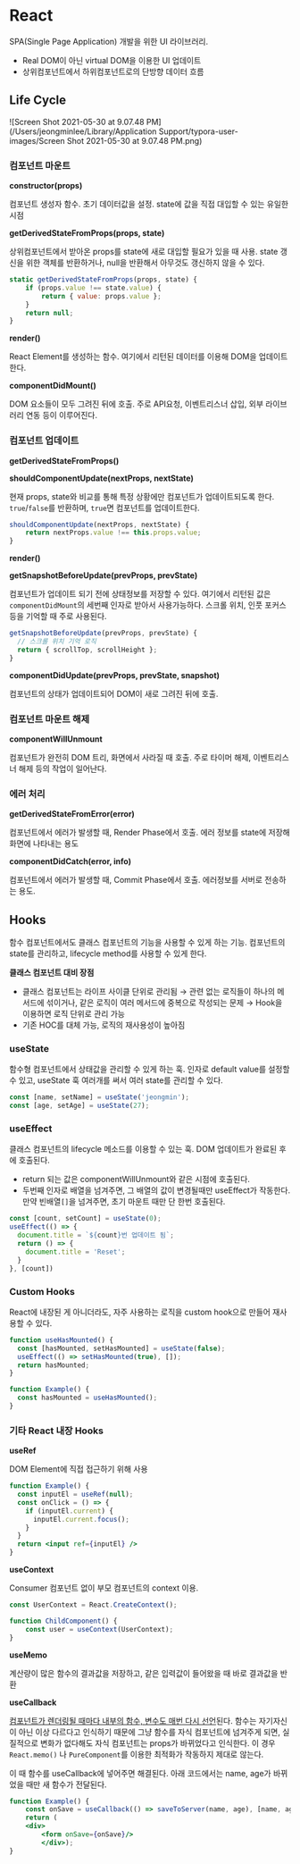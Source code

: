 # React

SPA(Single Page Application) 개발을 위한 UI 라이브러리.

* Real DOM이 아닌 virtual DOM을 이용한 UI 업데이트
* 상위컴포넌트에서 하위컴포넌트로의 단방향 데이터 흐름



## Life Cycle

![Screen Shot 2021-05-30 at 9.07.48 PM](/Users/jeongminlee/Library/Application Support/typora-user-images/Screen Shot 2021-05-30 at 9.07.48 PM.png)



### 컴포넌트 마운트

**constructor(props)**

컴포넌트 생성자 함수. 초기 데이터값을 설정. state에 값을 직접 대입할 수 있는 유일한 시점 

**getDerivedStateFromProps(props, state)**

상위컴포넌트에서 받아온 props를 state에 새로 대입할 필요가 있을  때 사용.  state 갱신을 위한 객체를 반환하거나, null을 반환해서 아무것도 갱신하지 않을 수 있다.

```js
static getDerivedStateFromProps(props, state) {
	if (props.value !== state.value) {
		return { value: props.value };
	}
	return null;
}
```

**render()**

React Element를 생성하는 함수. 여기에서 리턴된 데이터를 이용해 DOM을 업데이트한다.

**componentDidMount()**

DOM 요소들이 모두 그려진 뒤에 호출. 주로 API요청, 이벤트리스너 삽입, 외부 라이브러리 연동 등이 이루어진다.



### 컴포넌트 업데이트

**getDerivedStateFromProps()**

**shouldComponentUpdate(nextProps, nextState)**

현재 props, state와 비교를 통해 특정 상황에만 컴포넌트가 업데이트되도록 한다. `true`/`false`를 반환하며, `true`면 컴포넌트를 업데이트한다.

```js
shouldComponentUpdate(nextProps, nextState) {
	return nextProps.value !== this.props.value;
}
```

**render()**

**getSnapshotBeforeUpdate(prevProps, prevState)**

컴포넌트가 업데이트 되기 전에 상태정보를 저장할 수 있다. 여기에서 리턴된 값은 `componentDidMount`의 세번째 인자로 받아서 사용가능하다. 스크롤 위치, 인풋 포커스 등을 기억할 때 주로 사용된다.

```js
getSnapshotBeforeUpdate(prevProps, prevState) {
  // 스크롤 위치 기억 로직
  return { scrollTop, scrollHeight };
}
```

**componentDidUpdate(prevProps, prevState, snapshot)**

컴포넌트의 상태가 업데이트되어 DOM이 새로 그려진 뒤에 호출.



### 컴포넌트 마운트 해제

**componentWillUnmount**

컴포넌트가 완전히 DOM 트리, 화면에서 사라질 때 호출. 주로 타이머 해제, 이벤트리스너 해제 등의 작업이 일어난다.



### 에러 처리

**getDerivedStateFromError(error)**

컴포넌트에서 에러가 발생할 때, Render Phase에서 호출. 에러 정보를 state에 저장해 화면에 나타내는 용도

**componentDidCatch(error, info)**

컴포넌트에서 에러가 발생할 때, Commit Phase에서 호출. 에러정보를 서버로 전송하는 용도.



## Hooks

함수 컴포넌트에서도 클래스 컴포넌트의 기능을 사용할 수 있게 하는 기능. 컴포넌트의 state를 관리하고, lifecycle method를 사용할 수 있게 한다. 

**클래스 컴포넌트 대비 장점**

* 클래스 컴포넌트는 라이프 사이클 단위로 관리됨 
  → 관련 없는 로직들이 하나의 메서드에 섞이거나, 같은 로직이 여러 메서드에 중복으로 작성되는 문제
  → Hook을 이용하면 로직 단위로 관리 가능
* 기존 HOC를 대체 가능, 로직의 재사용성이 높아짐



### useState

함수형 컴포넌트에서 상태값을 관리할 수 있게 하는 훅. 인자로 default value를 설정할 수 있고, useState 훅 여러개를 써서 여러 state를 관리할 수 있다.

```js
const [name, setName] = useState('jeongmin');
const [age, setAge] = useState(27);
```



### useEffect

클래스 컴포넌트의 lifecycle 메소드를 이용할 수 있는 훅. DOM 업데이트가 완료된 후에 호출된다.

* return 되는 값은 componentWillUnmount와 같은 시점에 호출된다. 
* 두번째 인자로 배열을 넘겨주면, 그 배열의 값이 변경될때만 useEffect가 작동한다. 만약 빈배열`[]`을 넘겨주면, 초기 마운트 때만 단 한번 호출된다.

```js
const [count, setCount] = useState(0);
useEffect(() => {
  document.title = `${count}번 업데이트 됨`;
  return () => {
    document.title = 'Reset';
  }
}, [count])
```



### Custom Hooks

React에 내장된 게 아니더라도, 자주 사용하는 로직을 custom hook으로 만들어 재사용할 수 있다.

```jsx
function useHasMounted() {
  const [hasMounted, setHasMounted] = useState(false);
  useEffect(() => setHasMounted(true), []);
  return hasMounted;
}

function Example() {
  const hasMounted = useHasMounted();
}
```



### 기타 React 내장 Hooks

**useRef**

DOM Element에 직접 접근하기 위해 사용

```jsx
function Example() {
  const inputEl = useRef(null);
  const onClick = () => {
    if (inputEl.current) {
      inputEl.current.focus();
    }
  }
  return <input ref={inputEl} />
}
```



**useContext**

Consumer 컴포넌트 없이 부모 컴포넌트의 context 이용.

```js
const UserContext = React.CreateContext();

function ChildComponent() {
	const user = useContext(UserContext);
}
```



**useMemo**

계산량이 많은 함수의 결과값을 저장하고, 같은 입력값이 들어왔을 때 바로 결과값을 반환

**useCallback**

<u>컴포넌트가 렌더링될 때마다 내부의 함수, 변수도 매번 다시 선언</u>된다. 함수는 자기자신이 아닌 이상 다르다고 인식하기 때문에 그냥 함수를 자식 컴포넌트에 넘겨주게 되면, 실질적으로 변화가 없다해도 자식 컴포넌트는 props가 바뀌었다고 인식한다. 이 경우 `React.memo()` 나 `PureComponent`를 이용한 최적화가 작동하지 제대로 않는다.

이 때 함수를 useCallback에 넣어주면 해결된다. 아래 코드에서는 name, age가 바뀌었을 때만 새 함수가 전달된다.

```jsx
function Example() {
	const onSave = useCallback(() => saveToServer(name, age), [name, age]);
	return (
    <div>
    	<form onSave={onSave}/>
		</div>);
}
```




